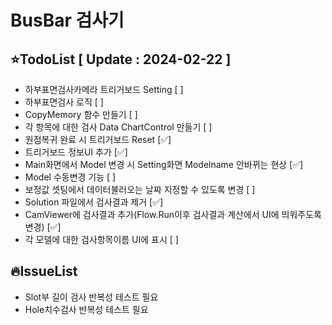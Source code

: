 # BusBar 검사기

## ⭐TodoList [ Update : 2024-02-22 ]

- 하부표면검사카메라 트리거보드 Setting [ ]
- 하부표면검사 로직 [ ]
- CopyMemory 함수 만들기 [ ]
- 각 항목에 대한 검사 Data ChartControl 만들기 [ ]
- 원점복귀 완료 시 트리거보드 Reset [✅]
- 트리거보드 정보UI 추가 [✅]
- Main화면에서 Model 변경 시 Setting화면 Modelname 안바뀌는 현상 [✅]
- Model 수동변경 기능 [ ]
- 보정값 셋팅에서 데이터불러오는 날짜 지정할 수 있도록 변경 [ ]
- Solution 파일에서 검사결과 제거 [✅]
- CamViewer에 검사결과 추가(Flow.Run이후 검사결과 계산에서 UI에 띄워주도록 변경) [✅]
- 각 모델에 대한 검사항목이름 UI에 표시 [ ]

## 🔥IssueList

- Slot부 길이 검사 반복성 테스트 필요
- Hole치수검사 반복성 테스트 필요
